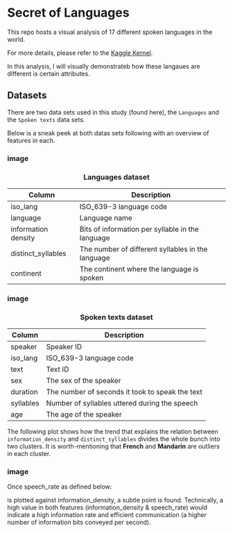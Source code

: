 # Secret of Languages
This repo hosts a visual analysis of 17 different spoken languages in the world.

For more details, please refer to the [Kaggle Kernel](https://www.kaggle.com/arashshamseddini/secret-of-languages/).

In this analysis, I will visually demonstrateb how these langaues are different is certain attributes.

## Datasets
There are two data sets used in this study (found here), the `Languages` and the `Spoken texts` data sets.

Below is a sneak peek at both datas sets following with an overview of features in each.

### image

<center><h3>Languages dataset</h4></center>

| Column              | Description                                       |
|---------------------|---------------------------------------------------|
| iso_lang            | ISO_639-3 language code                           |
| language            | Language name                                     |
| information density | Bits of information per syllable in the language  |
| distinct_syllables  | The number of different syllables in the language |
| continent           | The continent where the language is spoken        |

### image

<center><h3>Spoken texts dataset</h4></center>

| Column    | Description                                     |
|-----------|-------------------------------------------------|
| speaker   | Speaker ID                                      |
| iso_lang  | ISO_639-3 language code                         |
| text      | Text ID                                         |
| sex       | The sex of the speaker                          |
| duration  | The number of seconds it took to speak the text |
| syllables | Number of syllables uttered during the speech   |
| age       | The age of the speaker                          |

The following plot shows how the trend that explains the relation between `information_density` and `distinct_syllables` divides the whole bunch into two clusters. It is worth-mentioning that **French** and **Mandarin** are outliers in each cluster.

### image

Once speech_rate as defined below:


is plotted against information_density, a subtle point is found. Technically, a high value in both features (information_density & speech_rate) would indicate a high information rate and efficient communication (a higher number of information bits conveyed per second).
